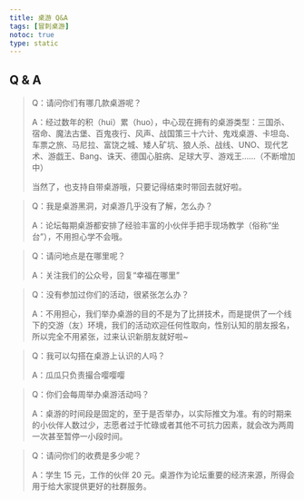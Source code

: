 ```yaml
---
title: 桌游 Q&A
tags: [冒刺桌游]
notoc: true
type: static
---
```


## Q & A

> Q：请问你们有哪几款桌游呢？
> 
> A：经过数年的积（hui）累（huo），中心现在拥有的桌游类型：三国杀、宿命、魔法古堡、百鬼夜行、风声、战国策三十六计、鬼戏桌游、卡坦岛、车票之旅、马尼拉、富饶之城、矮人矿坑、狼人杀、战线、UNO、现代艺术、游戯王、Bang、诛天、德国心脏病、足球大亨、游戏王……（不断增加中）
>
> 当然了，也支持自带桌游哦，只要记得结束时带回去就好啦。

> Q：我是桌游黑洞，对桌游几乎没有了解，怎么办？
>
> A：论坛每期桌游都安排了经验丰富的小伙伴手把手现场教学（俗称“坐台”），不用担心学不会哦。

> Q：请问地点是在哪里呢？
>
> A：关注我们的公众号，回复“幸福在哪里”


> Q：没有参加过你们的活动，很紧张怎么办？
>
> A：不用担心，我们举办桌游的目的不是为了比拼技术，而是提供了一个线下的交游（友）环境，我们的活动欢迎任何性取向，性别认知的朋友报名，所以完全不用紧张，过来认识新朋友就好啦~


> Q：我可以勾搭在桌游上认识的人吗？
>
> A：瓜瓜只负责撮合嘤嘤嘤


> Q：你们会每周举办桌游活动吗？
>
> A：桌游的时间段是固定的，至于是否举办，以实际推文为准。有的时期来的小伙伴人数过少，志愿者过于忙碌或者其他不可抗力因素，就会改为两周一次甚至暂停一小段时间。


> Q：请问你们的收费是多少呢？
>
> A：学生 15 元，工作的伙伴 20 元。桌游作为论坛重要的经济来源，所得会用于给大家提供更好的社群服务。